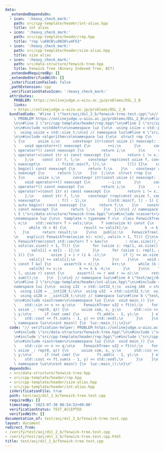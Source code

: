 ```yaml
---
data:
  _extendedDependsOn:
  - icon: ':heavy_check_mark:'
    path: src/cpp-template/header/int-alias.hpp
    title: int alias
  - icon: ':heavy_check_mark:'
    path: src/cpp-template/header/rep.hpp
    title: "rep \u69CB\u9020\u4F53"
  - icon: ':heavy_check_mark:'
    path: src/cpp-template/header/size-alias.hpp
    title: size alias
  - icon: ':heavy_check_mark:'
    path: src/data-structure/fenwick-tree.hpp
    title: Fenwick Tree (Binary Indexed Tree, BIT)
  _extendedRequiredBy: []
  _extendedVerifiedWith: []
  _isVerificationFailed: false
  _pathExtension: cpp
  _verificationStatusIcon: ':heavy_check_mark:'
  attributes:
    PROBLEM: https://onlinejudge.u-aizu.ac.jp/problems/DSL_2_B
    links:
    - https://onlinejudge.u-aizu.ac.jp/problems/DSL_2_B
  bundledCode: "#line 1 \"test/aoj/dsl_2_b/fenwick-tree.test.cpp\"\n// verification-helper:\
    \ PROBLEM https://onlinejudge.u-aizu.ac.jp/problems/DSL_2_B\n\n#line 2 \"src/data-structure/fenwick-tree.hpp\"\
    \n\n#line 2 \"src/cpp-template/header/rep.hpp\"\n\n#line 2 \"src/cpp-template/header/size-alias.hpp\"\
    \n\n#include <cstddef>\n\nnamespace luz {\n\n  using isize = std::ptrdiff_t;\n\
    \  using usize = std::size_t;\n\n} // namespace luz\n#line 4 \"src/cpp-template/header/rep.hpp\"\
    \n\n#include <algorithm>\n\nnamespace luz {\n\n  struct rep {\n    struct itr\
    \ {\n      usize i;\n      constexpr itr(const usize i) noexcept: i(i) {}\n  \
    \    void operator++() noexcept {\n        ++i;\n      }\n      constexpr usize\
    \ operator*() const noexcept {\n        return i;\n      }\n      constexpr bool\
    \ operator!=(const itr x) const noexcept {\n        return i != x.i;\n      }\n\
    \    };\n    const itr f, l;\n    constexpr rep(const usize f, const usize l)\
    \ noexcept\n        : f(std::min(f, l)),\n          l(l) {}\n    constexpr auto\
    \ begin() const noexcept {\n      return f;\n    }\n    constexpr auto end() const\
    \ noexcept {\n      return l;\n    }\n  };\n\n  struct rrep {\n    struct itr\
    \ {\n      usize i;\n      constexpr itr(const usize i) noexcept: i(i) {}\n  \
    \    void operator++() noexcept {\n        --i;\n      }\n      constexpr usize\
    \ operator*() const noexcept {\n        return i;\n      }\n      constexpr bool\
    \ operator!=(const itr x) const noexcept {\n        return i != x.i;\n      }\n\
    \    };\n    const itr f, l;\n    constexpr rrep(const usize f, const usize l)\
    \ noexcept\n        : f(l - 1),\n          l(std::min(f, l) - 1) {}\n    constexpr\
    \ auto begin() const noexcept {\n      return f;\n    }\n    constexpr auto end()\
    \ const noexcept {\n      return l;\n    }\n  };\n\n} // namespace luz\n#line\
    \ 5 \"src/data-structure/fenwick-tree.hpp\"\n\n#include <cassert>\n#include <vector>\n\
    \nnamespace luz {\n\n  template < typename T >\n  class FenwickTree {\n    usize\
    \ n;\n    std::vector< T > vals;\n\n    T sum(usize k) const {\n      T result(0);\n\
    \      while (k > 0) {\n        result += vals[k];\n        k -= k & -k;\n   \
    \   }\n      return result;\n    }\n\n   public:\n    FenwickTree() = default;\n\
    \n    explicit FenwickTree(usize n): n(n), vals(n + 1, T()) {}\n\n    explicit\
    \ FenwickTree(const std::vector< T > &as)\n        : n(as.size()),\n         \
    \ vals(as.size() + 1, T()) {\n      for (usize i: rep(1, as.size() + 1)) {\n \
    \       vals[i] = as[i - 1];\n      }\n      for (usize i: rep(1, as.size() +\
    \ 1)) {\n        usize j = i + (i & -i);\n        if (j <= as.size()) {\n    \
    \      vals[j] += vals[i];\n        }\n      }\n    }\n\n    void add(usize k,\
    \ const T &v) {\n      assert(k < n);\n      k++;\n      while (k <= n) {\n  \
    \      vals[k] += v;\n        k += k & -k;\n      }\n    }\n\n    T sum(usize\
    \ l, usize r) const {\n      assert(l <= r and r <= n);\n      return sum(r) -\
    \ sum(l);\n    }\n  };\n\n} // namespace luz\n#line 4 \"test/aoj/dsl_2_b/fenwick-tree.test.cpp\"\
    \n\n#line 2 \"src/cpp-template/header/int-alias.hpp\"\n\n#include <cstdint>\n\n\
    namespace luz {\n\n  using i32  = std::int32_t;\n  using i64  = std::int64_t;\n\
    \  using i128 = __int128_t;\n\n  using u32  = std::uint32_t;\n  using u64  = std::uint64_t;\n\
    \  using u128 = __uint128_t;\n\n} // namespace luz\n#line 8 \"test/aoj/dsl_2_b/fenwick-tree.test.cpp\"\
    \n\n#include <iostream>\n\nnamespace luz {\n\n  void main_() {\n    usize n, q;\n\
    \    std::cin >> n >> q;\n\n    FenwickTree< u32 > ft(n);\n    for ([[maybe_unused]]\
    \ usize _: rep(0, q)) {\n      usize com, x, y;\n      std::cin >> com >> x >>\
    \ y;\n\n      if (not com) {\n        ft.add(x - 1, y);\n      } else {\n    \
    \    std::cout << ft.sum(x - 1, y) << std::endl;\n      }\n    }\n  }\n\n} //\
    \ namespace luz\n\nint main() {\n  luz::main_();\n}\n"
  code: "// verification-helper: PROBLEM https://onlinejudge.u-aizu.ac.jp/problems/DSL_2_B\n\
    \n#include \"src/data-structure/fenwick-tree.hpp\"\n\n#include \"src/cpp-template/header/int-alias.hpp\"\
    \n#include \"src/cpp-template/header/rep.hpp\"\n#include \"src/cpp-template/header/size-alias.hpp\"\
    \n\n#include <iostream>\n\nnamespace luz {\n\n  void main_() {\n    usize n, q;\n\
    \    std::cin >> n >> q;\n\n    FenwickTree< u32 > ft(n);\n    for ([[maybe_unused]]\
    \ usize _: rep(0, q)) {\n      usize com, x, y;\n      std::cin >> com >> x >>\
    \ y;\n\n      if (not com) {\n        ft.add(x - 1, y);\n      } else {\n    \
    \    std::cout << ft.sum(x - 1, y) << std::endl;\n      }\n    }\n  }\n\n} //\
    \ namespace luz\n\nint main() {\n  luz::main_();\n}\n"
  dependsOn:
  - src/data-structure/fenwick-tree.hpp
  - src/cpp-template/header/rep.hpp
  - src/cpp-template/header/size-alias.hpp
  - src/cpp-template/header/int-alias.hpp
  isVerificationFile: true
  path: test/aoj/dsl_2_b/fenwick-tree.test.cpp
  requiredBy: []
  timestamp: '2023-07-30 00:54:52+09:00'
  verificationStatus: TEST_ACCEPTED
  verifiedWith: []
documentation_of: test/aoj/dsl_2_b/fenwick-tree.test.cpp
layout: document
redirect_from:
- /verify/test/aoj/dsl_2_b/fenwick-tree.test.cpp
- /verify/test/aoj/dsl_2_b/fenwick-tree.test.cpp.html
title: test/aoj/dsl_2_b/fenwick-tree.test.cpp
---
```

